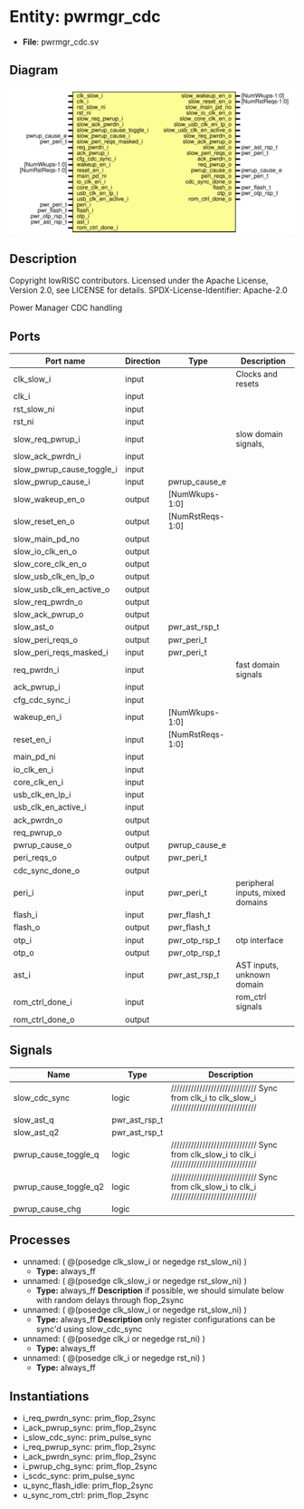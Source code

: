 # Entity: pwrmgr_cdc

- **File**: pwrmgr_cdc.sv
## Diagram

![Diagram](pwrmgr_cdc.svg "Diagram")
## Description

 Copyright lowRISC contributors.
 Licensed under the Apache License, Version 2.0, see LICENSE for details.
 SPDX-License-Identifier: Apache-2.0

 Power Manager CDC handling


## Ports

| Port name                 | Direction | Type             | Description                       |
| ------------------------- | --------- | ---------------- | --------------------------------- |
| clk_slow_i                | input     |                  |  Clocks and resets                |
| clk_i                     | input     |                  |                                   |
| rst_slow_ni               | input     |                  |                                   |
| rst_ni                    | input     |                  |                                   |
| slow_req_pwrup_i          | input     |                  |  slow domain signals,             |
| slow_ack_pwrdn_i          | input     |                  |                                   |
| slow_pwrup_cause_toggle_i | input     |                  |                                   |
| slow_pwrup_cause_i        | input     | pwrup_cause_e    |                                   |
| slow_wakeup_en_o          | output    | [NumWkups-1:0]   |                                   |
| slow_reset_en_o           | output    | [NumRstReqs-1:0] |                                   |
| slow_main_pd_no           | output    |                  |                                   |
| slow_io_clk_en_o          | output    |                  |                                   |
| slow_core_clk_en_o        | output    |                  |                                   |
| slow_usb_clk_en_lp_o      | output    |                  |                                   |
| slow_usb_clk_en_active_o  | output    |                  |                                   |
| slow_req_pwrdn_o          | output    |                  |                                   |
| slow_ack_pwrup_o          | output    |                  |                                   |
| slow_ast_o                | output    | pwr_ast_rsp_t    |                                   |
| slow_peri_reqs_o          | output    | pwr_peri_t       |                                   |
| slow_peri_reqs_masked_i   | input     | pwr_peri_t       |                                   |
| req_pwrdn_i               | input     |                  |  fast domain signals              |
| ack_pwrup_i               | input     |                  |                                   |
| cfg_cdc_sync_i            | input     |                  |                                   |
| wakeup_en_i               | input     | [NumWkups-1:0]   |                                   |
| reset_en_i                | input     | [NumRstReqs-1:0] |                                   |
| main_pd_ni                | input     |                  |                                   |
| io_clk_en_i               | input     |                  |                                   |
| core_clk_en_i             | input     |                  |                                   |
| usb_clk_en_lp_i           | input     |                  |                                   |
| usb_clk_en_active_i       | input     |                  |                                   |
| ack_pwrdn_o               | output    |                  |                                   |
| req_pwrup_o               | output    |                  |                                   |
| pwrup_cause_o             | output    | pwrup_cause_e    |                                   |
| peri_reqs_o               | output    | pwr_peri_t       |                                   |
| cdc_sync_done_o           | output    |                  |                                   |
| peri_i                    | input     | pwr_peri_t       |  peripheral inputs, mixed domains |
| flash_i                   | input     | pwr_flash_t      |                                   |
| flash_o                   | output    | pwr_flash_t      |                                   |
| otp_i                     | input     | pwr_otp_rsp_t    |  otp interface                    |
| otp_o                     | output    | pwr_otp_rsp_t    |                                   |
| ast_i                     | input     | pwr_ast_rsp_t    |  AST inputs, unknown domain       |
| rom_ctrl_done_i           | input     |                  |  rom_ctrl signals                 |
| rom_ctrl_done_o           | output    |                  |                                   |
## Signals

| Name                  | Type          | Description                                                                                   |
| --------------------- | ------------- | --------------------------------------------------------------------------------------------- |
| slow_cdc_sync         | logic         | //////////////////////////////  Sync from clk_i to clk_slow_i //////////////////////////////  |
| slow_ast_q            | pwr_ast_rsp_t |                                                                                               |
| slow_ast_q2           | pwr_ast_rsp_t |                                                                                               |
| pwrup_cause_toggle_q  | logic         | //////////////////////////////  Sync from clk_slow_i to clk_i //////////////////////////////  |
| pwrup_cause_toggle_q2 | logic         | //////////////////////////////  Sync from clk_slow_i to clk_i //////////////////////////////  |
| pwrup_cause_chg       | logic         |                                                                                               |
## Processes
- unnamed: ( @(posedge clk_slow_i or negedge rst_slow_ni) )
  - **Type:** always_ff
- unnamed: ( @(posedge clk_slow_i or negedge rst_slow_ni) )
  - **Type:** always_ff
**Description**
 if possible, we should simulate below with random delays through  flop_2sync 
- unnamed: ( @(posedge clk_slow_i or negedge rst_slow_ni) )
  - **Type:** always_ff
**Description**
 only register configurations can be sync'd using slow_cdc_sync 
- unnamed: ( @(posedge clk_i or negedge rst_ni) )
  - **Type:** always_ff
- unnamed: ( @(posedge clk_i or negedge rst_ni) )
  - **Type:** always_ff
## Instantiations

- i_req_pwrdn_sync: prim_flop_2sync
- i_ack_pwrup_sync: prim_flop_2sync
- i_slow_cdc_sync: prim_pulse_sync
- i_req_pwrup_sync: prim_flop_2sync
- i_ack_pwrdn_sync: prim_flop_2sync
- i_pwrup_chg_sync: prim_flop_2sync
- i_scdc_sync: prim_pulse_sync
- u_sync_flash_idle: prim_flop_2sync
- u_sync_rom_ctrl: prim_flop_2sync
